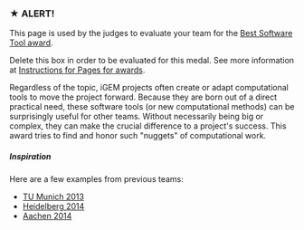 ### ★ ALERT!

This page is used by the judges to evaluate your team for the [Best Software Tool award](http://2016.igem.org/Judging/Awards).

Delete this box in order to be evaluated for this medal. See more information at [Instructions for Pages for awards](http://2016.igem.org/Judging/Pages_for_Awards/Instructions).

Regardless of the topic, iGEM projects often create or adapt computational tools to move the project forward. Because they are born out of a direct practical need, these software tools (or new computational methods) can be surprisingly useful for other teams. Without necessarily being big or complex, they can make the crucial difference to a project's success. This award tries to find and honor such "nuggets" of computational work.

##### Inspiration

Here are a few examples from previous teams:

*   [TU Munich 2013](http://2013.igem.org/Team:TU-Munich/Results/Software)
*   [Heidelberg 2014](http://2014.igem.org/Team:Heidelberg/Software)
*   [Aachen 2014](http://2014.igem.org/Team:Aachen/Project/Measurement_Device#Software)

